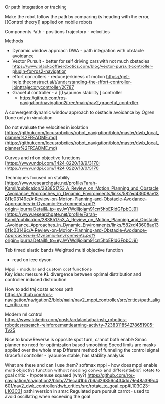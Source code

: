 Or path integration or tracking

Make the robot follow the path by comparing its heading with the error, [[Control theory]] applied on mobile robots

Components
Path - positions
Trajectory - velocities

Methods
* Dynamic window approach DWA - path integration with obstacle avoidance
* Vector Pursuit - better for self driving cars with not much obstacles
https://www.blackcoffeerobotics.com/blog/vector-pursuit-controller-plugin-for-ros2-navigation
* effort controllers - reduce jerkiness of motion https://get-help.theconstruct.ai/t/understanding-the-effort-controller-jointtrajectorycontroller/20787
* Graceful controller - a [[Lyapunov stability]] controller
	* https://github.com/ros-navigation/navigation2/tree/main/nav2_graceful_controller

A convergent dynamic window approach to obstacle avoidance by Ogren  
Done only in simulation

Do not evaluate the velocities in isolation
[https://github.com/locusrobotics/robot_navigation/blob/master/dwb_local_planner%2FREADME.md](https://github.com/locusrobotics/robot_navigation/blob/master/dwb_local_planner%2FREADME.md)

Curves and rrl on objective functions  
[https://www.mdpi.com/1424-8220/18/9/3170](https://www.mdpi.com/1424-8220/18/9/3170)

Techniques focused on stability  
[https://www.researchgate.net/profile/Farah-Kamil/publication/283851753_A_Review_on_Motion_Planning_and_Obstacle_Avoidance_Approaches_in_Dynamic_Environments/links/582ed43608ae138f1c03149c/A-Review-on-Motion-Planning-and-Obstacle-Avoidance-Approaches-in-Dynamic-Environments.pdf?origin=journalDetail&_tp=eyJwYWdlIjoiam91cm5hbERldGFpbCJ9](https://www.researchgate.net/profile/Farah-Kamil/publication/283851753_A_Review_on_Motion_Planning_and_Obstacle_Avoidance_Approaches_in_Dynamic_Environments/links/582ed43608ae138f1c03149c/A-Review-on-Motion-Planning-and-Obstacle-Avoidance-Approaches-in-Dynamic-Environments.pdf?origin=journalDetail&_tp=eyJwYWdlIjoiam91cm5hbERldGFpbCJ9)

Teb timed elastic bands
Weighted multi objective function  
- read on ieee dyson

Mppi - modular and custom cost functions  
Key idea: measure KL divergence between optimal distribution and controller induced distribution


How to add traj costs across path  
https://github.com/ros-navigation/navigation2/blob/main/nav2_mppi_controller/src/critics/path_align_critic.cpp

Modern ml control
https://www.linkedin.com/posts/ardalantajbakhsh_robotics-roboticsresearch-reinforcementlearning-activity-7238311854278651905-Tv25

Nice to know
Reverse is opposite spot turn, cannot both enable
Smac planner no need for optimization based smoothing
Speed limits are masks applied over the whole map
Different method of funneling the control signal
Graceful controller - lyapunov stable, has stability analysis

What are these and can I use them?
softmax mppi - how does mppi enable multi objective function without needing convex and differentiable?
rotate to goal critic - hypotenuse squared (why?)
https://github.com/ros-navigation/navigation2/blob/771eca41bb7b6ad26856c434dd79e48a399c4601/nav2_dwb_controller/dwb_critics/src/rotate_to_goal.cpp#L103C23-L103C31
path inversion in smac
Regulated pure pursuit carrot - used to avoid oscillating when exceeding the goal